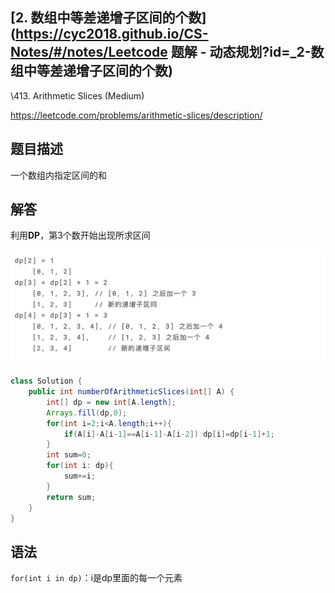 ## [2. 数组中等差递增子区间的个数](https://cyc2018.github.io/CS-Notes/#/notes/Leetcode 题解 - 动态规划?id=_2-数组中等差递增子区间的个数)

\413. Arithmetic Slices (Medium)

https://leetcode.com/problems/arithmetic-slices/description/

## 题目描述

一个数组内指定区间的和

## 解答

利用**DP**，第3个数开始出现所求区间

<img src="2. 数组中等差递增子区间的个数.assets/截屏2020-08-29 下午10.28.10.png" alt="截屏2020-08-29 下午10.28.10" style="zoom:50%;" />

```java
class Solution {
    public int numberOfArithmeticSlices(int[] A) {
        int[] dp = new int[A.length];
        Arrays.fill(dp,0);
        for(int i=2;i<A.length;i++){
            if(A[i]-A[i-1]==A[i-1]-A[i-2]) dp[i]=dp[i-1]+1;
        }
        int sum=0;
        for(int i: dp){
            sum+=i;
        }
        return sum;
    }
}
```

## 语法

`for(int i in dp)`：i是dp里面的每一个元素